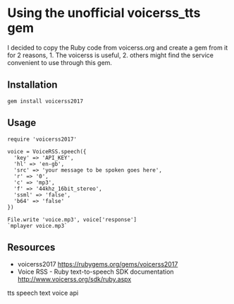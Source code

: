 # Using the unofficial voicerss_tts gem

I decided to copy the Ruby code from voicerss.org and create a gem from it for 2 reasons, 1. The voicerss is useful, 2. others might find the service convenient to use through this gem.


## Installation

`gem install voicerss2017`

## Usage

    require 'voicerss2017'

    voice = VoiceRSS.speech({
      'key' => 'API_KEY',
      'hl' => 'en-gb',
      'src' => 'your message to be spoken goes here',
      'r' => '0',
      'c' => 'mp3',
      'f' => '44khz_16bit_stereo',
      'ssml' => 'false',
      'b64' => 'false'
    })

    File.write 'voice.mp3', voice['response']
    `mplayer voice.mp3`

## Resources

* voicerss2017 https://rubygems.org/gems/voicerss2017
* Voice RSS - Ruby text-to-speech SDK documentation http://www.voicerss.org/sdk/ruby.aspx

tts speech text voice api
